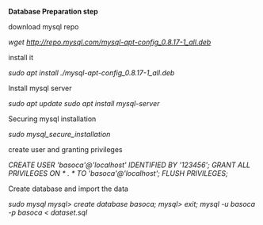 **Database Preparation step**

download mysql repo

_wget http://repo.mysql.com/mysql-apt-config_0.8.17-1_all.deb_

install it

_sudo apt install ./mysql-apt-config_0.8.17-1_all.deb_

Install mysql server

_sudo apt update
sudo apt install mysql-server_

Securing mysql installation

_sudo mysql_secure_installation_

create user and granting privileges

_CREATE USER 'basoca'@'localhost' IDENTIFIED BY '123456';
GRANT ALL PRIVILEGES ON * . * TO 'basoca'@'localhost';
FLUSH PRIVILEGES;_

Create database and import the data

_sudo mysql
mysql> create database basoca;
mysql> exit;
mysql -u basoca -p basoca < dataset.sql_


